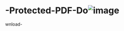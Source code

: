 # -Protected-PDF-Do![image](https://github.com/abdullahalsuad/-Protected-PDF-Download-/assets/71169804/5eea2c4b-76a2-4181-b455-a9d4ec5413e1)
wnload-
